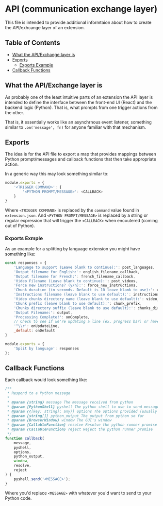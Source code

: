 # API (communication exchange layer)
This file is intended to provide additional informtaion about how to create the API/exhcange layer of an extension.

## Table of Contents
- [What the API/Exchange layer is](#what-the-apiexchange-layer-is)
- [Exports](#exports)
    - [Exports Example](#exports-exmple)
- [Callback Functions](#callback-functions)

## What the API/Exchange layer is
As probably one of the least intuitive parts of an extension the API layer is intended to define the interface between the front-end UI (React) and the backend logic (Python). That is, what prompts from one trigger actions from the other.

That is, it essentially works like an asynchrnous event listener, something similar to `.on('message', fn)` for anyone familiar with that mechanism.

## Exports
The idea is for the API file to export a map that provides mappings between Python prompt/messages and callback functions that then take appropriate action.

In a generic way this may look something similar to:
```js
module.exports = {
    '<TRIGGER COMMAND>': {
        '<PYTHON PROMPT/MESSAGE>': <CALLBACK>
    }
}
```

Where `<TRIGGER COMMAND>` is replaced by the `command` value found in `extension.json`. And `<PYTHON PROMPT/MESSAGE>` is replaced by a string or regular expression that will trigger the `<CALLBACK>` when encoutered (coming out of Python).

### Exports Exmple
As an example for a splitting by language extension you might have something like:

```js
const responses = {
    'Language to support (Leave blank to continue):': post_languages,
    'Output filename for English:': english_filename_callback,
    'Output filename for French:': french_filename_callback,
    'Video Filename (Leave blank to continue):': post_videos,
    'Force new instructions? (y/n):': force_new_instructions,
    'Chunk duration (in seconds. Default is 10 leave blank to use):': chunk_duration,
    'Instructions filename (leave blank to use default):': instructions_filename,
    'Video chunks directory name (leave blank to use default):': video_chunks_dir,
    'Chunk prefix (leave blank to use default):': chunk_prefix,
    'Chunks directory suffix (leave blank to use default):': chunks_dir_suffix,
    'Output Filename:': output,
    'Processing Complete!': onComplete,
    // Check to see if we're updating a line (ex. progress bar) or have text to output
    '^\\r': onUpdateLine,
    _default: onDefault
}

module.exports = {
    'Split by language': responses
};
```

## Callback Functions
Each callback would look something like:

```js
/**
 * Respond to a Python message
 * 
 * @param {string} message The message received from python
 * @param {PythonShell} pyshell The python shell to use to send messages
 * @param {{[key: string]: any}} options The options provided (usually from the user via the GUI and set as react-callback args in extension.json)
 * @param {string[]} python_output The output from python so far
 * @param {BrowserWindow} window The GUI's window 
 * @param {CallableFunction} resolve Resolve the python runner promise
 * @param {CallableFunction} reject Reject the python runner promise
 */
function callback(
    message, 
    pyshell, 
    options, 
    python_output, 
    window, 
    resolve, 
    reject
) { 
    pyshell.send('<MESSAGE>');
}
```

Where you'd replace `<MESSAGE>` with  whatever you'd want to send to your Python code.